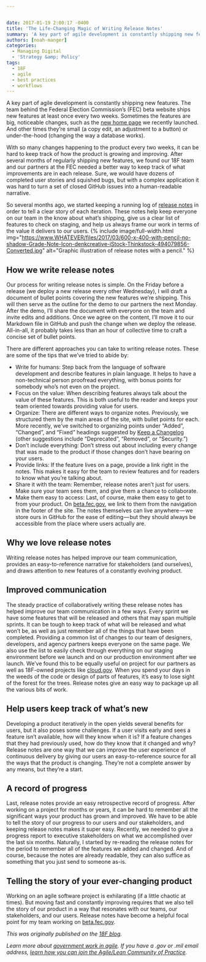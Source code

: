 ```yaml
---


date: 2017-01-19 2:00:17 -0400
title: 'The Life-Changing Magic of Writing Release Notes'
summary: 'A key part of agile development is constantly shipping new features. The team behind the Federal Election Commission&rsquo;s (FEC) beta website ships new features at least once every two weeks. Sometimes the features are big, noticeable changes, such as the new home page we recently launched. And other times they&rsquo;re small (a copy edit, an'
authors: [noah-manger]
categories:
  - Managing Digital
  - 'Strategy &amp; Policy'
tags:
  - 18F
  - agile
  - best practices
  - workflows
---
```


A key part of agile development is constantly shipping new features. The team behind the Federal Election Commission’s (FEC) beta website ships new features at least once every two weeks. Sometimes the features are big, noticeable changes, such as the [new home page](https://beta.fec.gov/) we recently launched. And other times they’re small (a copy edit, an adjustment to a button) or under-the-hood (changing the way a database works).

With so many changes happening to the product every two weeks, it can be hard to keep track of how the product is growing and improving. After several months of regularly shipping new features, we found our 18F team and our partners at the FEC needed a better way to keep track of what improvements are in each release. Sure, we would have dozens of completed user stories and squished bugs, but with a complex application it was hard to turn a set of closed GitHub issues into a human-readable narrative.

So several months ago, we started keeping a running log of [release notes](https://github.com/18F/FEC/blob/master/release_notes/release_notes.md) in order to tell a clear story of each iteration. These notes help keep everyone on our team in the know about what’s shipping, give us a clear list of features to check on staging, and help us always frame our work in terms of the value it delivers to our users. 
{% include image/full-width.html img="https://www.WHATEVER/files/2017/03/600-x-400-with-pencil-no-shadow-Grade-Note-Icon-denkcreative-iStock-Thinkstock-494079856-Converted.jpg" alt="Graphic illustration of release notes with a pencil." %} 

## How we write release notes

Our process for writing release notes is simple. On the Friday before a release (we deploy a new release every other Wednesday), I will draft a document of bullet points covering the new features we’re shipping. This will then serve as the outline for the demo to our partners the next Monday. After the demo, I’ll share the document with everyone on the team and invite edits and additions. Once we agree on the content, I’ll move it to our Markdown file in GitHub and push the change when we deploy the release. All-in-all, it probably takes less than an hour of collective time to craft a concise set of bullet points.

There are different approaches you can take to writing release notes. These are some of the tips that we’ve tried to abide by:

  * Write for humans: Step back from the language of software development and describe features in plain language. It helps to have a non-technical person proofread everything, with bonus points for somebody who’s not even on the project.
  * Focus on the value: When describing features always talk about the value of these features. This is both useful to the reader and keeps your team oriented towards providing value for users.
  * Organize: There are different ways to organize notes. Previously, we structured them by the main areas of the site, with bullet points for each. More recently, we’ve switched to organizing points under “Added”, “Changed”, and “Fixed” headings suggested by [Keep a Changelog](http://keepachangelog.com/en/0.3.0/) (other suggestions include “Deprecated”, “Removed”, or “Security.”)
  * Don’t include everything: Don’t stress out about including every change that was made to the product if those changes don’t have bearing on your users.
  * Provide links: If the feature lives on a page, provide a link right in the notes. This makes it easy for the team to review features and for readers to know what you’re talking about.
  * Share it with the team: Remember, release notes aren’t just for users. Make sure your team sees them, and give them a chance to collaborate.
  * Make them easy to access: Last, of course, make them easy to get to from your product. On [beta.fec.gov](https://beta.fec.gov/), we link to them from the navigation in the footer of the site. The notes themselves can live anywhere — we store ours in GitHub for the ease of editing — but they should always be accessible from the place where users actually are.

## Why we love release notes

Writing release notes has helped improve our team communication, provides an easy-to-reference narrative for stakeholders (and ourselves), and draws attention to new features of a constantly evolving product.

## Improved communication

The steady practice of collaboratively writing these release notes has helped improve our team communication in a few ways. Every sprint we have some features that will be released and others that may span multiple sprints. It can be tough to keep track of what will be released and what won’t be, as well as just remember all of the things that have been completed. Providing a common list of changes to our team of designers, developers, and agency partners keeps everyone on the same page. We also use the list to easily check through everything on our staging environment before we launch and on our production environment after we launch. We’ve found this to be equally useful on project for our partners as well as 18F-owned projects like [cloud.gov](https://cloud.gov/updates/). When you spend your days in the weeds of the code or design of parts of features, it’s easy to lose sight of the forest for the trees. Release notes give an easy way to package up all the various bits of work.

## Help users keep track of what’s new

Developing a product iteratively in the open yields several benefits for users, but it also poses some challenges. If a user visits early and sees a feature isn’t available, how will they know when it is? If a feature changes that they had previously used, how do they know that it changed and why? Release notes are one way that we can improve the user experience of continuous delivery by giving our users an easy-to-reference source for all the ways that the product is changing. They’re not a complete answer by any means, but they’re a start.

## A record of progress

Last, release notes provide an easy retrospective record of progress. After working on a project for months or years, it can be hard to remember all the significant ways your product has grown and improved. We have to be able to tell the story of our progress to our users and our stakeholders, and keeping release notes makes it super easy. Recently, we needed to give a progress report to executive stakeholders on what we accomplished over the last six months. Naturally, I started by re-reading the release notes for the period to remember all of the features we added and changed. And of course, because the notes are already readable, they can also suffice as something that you just send to someone as-is.

## Telling the story of your ever-changing product

Working on an agile software project is exhilarating (if a little chaotic at times). But moving fast and constantly improving requires that we also tell the story of our product in a way that resonates with our teams, our stakeholders, and our users. Release notes have become a helpful focal point for my team working on [beta.fec.gov](https://beta.fec.gov/).

_This was originally published on the [18F blog](https://18f.gsa.gov/blog/)._ 

_Learn more about [government work in agile](https://www.WHATEVER/tag/agile/). If you have a .gov or .mil email address, [learn how you can join the Agile/Lean Community of Practice](https://www.WHATEVER/communities/)._